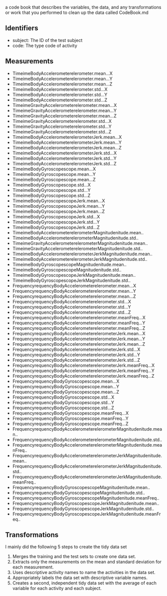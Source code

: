 a code book that describes the variables, the data, and any transformations or work that you performed to clean up the data called CodeBook.md

## Identifiers
- subject: The ID of the test subject
- code: The type code of activity 

## Measurements
- TimeimeBodyAccelerometerelerometer.mean...X 
- TimeimeBodyAccelerometerelerometer.mean...Y 
- TimeimeBodyAccelerometerelerometer.mean...Z 
- TimeimeBodyAccelerometerelerometer.std...X 
- TimeimeBodyAccelerometerelerometer.std...Y 
- TimeimeBodyAccelerometerelerometer.std...Z 
- TimeimeGravityAccelerometerelerometer.mean...X 
- TimeimeGravityAccelerometerelerometer.mean...Y 
- TimeimeGravityAccelerometerelerometer.mean...Z 
- TimeimeGravityAccelerometerelerometer.std...X 
- TimeimeGravityAccelerometerelerometer.std...Y 
- TimeimeGravityAccelerometerelerometer.std...Z 
- TimeimeBodyAccelerometerelerometerJerk.mean...X 
- TimeimeBodyAccelerometerelerometerJerk.mean...Y 
- TimeimeBodyAccelerometerelerometerJerk.mean...Z 
- TimeimeBodyAccelerometerelerometerJerk.std...X 
- TimeimeBodyAccelerometerelerometerJerk.std...Y 
- TimeimeBodyAccelerometerelerometerJerk.std...Z 
- TimeimeBodyGyroscopescope.mean...X 
- TimeimeBodyGyroscopescope.mean...Y 
- TimeimeBodyGyroscopescope.mean...Z 
- TimeimeBodyGyroscopescope.std...X 
- TimeimeBodyGyroscopescope.std...Y 
- TimeimeBodyGyroscopescope.std...Z 
- TimeimeBodyGyroscopescopeJerk.mean...X 
- TimeimeBodyGyroscopescopeJerk.mean...Y 
- TimeimeBodyGyroscopescopeJerk.mean...Z 
- TimeimeBodyGyroscopescopeJerk.std...X 
- TimeimeBodyGyroscopescopeJerk.std...Y 
- TimeimeBodyGyroscopescopeJerk.std...Z 
- TimeimeBodyAccelerometerelerometerMagnitudenitude.mean.. 
- TimeimeBodyAccelerometerelerometerMagnitudenitude.std..
- TimeimeGravityAccelerometerelerometerMagnitudenitude.mean..
- TimeimeGravityAccelerometerelerometerMagnitudenitude.std..
- TimeimeBodyAccelerometerelerometerJerkMagnitudenitude.mean..
- TimeimeBodyAccelerometerelerometerJerkMagnitudenitude.std.. 
- TimeimeBodyGyroscopescopeMagnitudenitude.mean.. 
- TimeimeBodyGyroscopescopeMagnitudenitude.std.. 
- TimeimeBodyGyroscopescopeJerkMagnitudenitude.mean.. 
- TimeimeBodyGyroscopescopeJerkMagnitudenitude.std.. 
- FrequencyrequencyBodyAccelerometerelerometer.mean...X 
- FrequencyrequencyBodyAccelerometerelerometer.mean...Y 
- FrequencyrequencyBodyAccelerometerelerometer.mean...Z 
- FrequencyrequencyBodyAccelerometerelerometer.std...X 
- FrequencyrequencyBodyAccelerometerelerometer.std...Y 
- FrequencyrequencyBodyAccelerometerelerometer.std...Z 
- FrequencyrequencyBodyAccelerometerelerometer.meanFreq...X
- FrequencyrequencyBodyAccelerometerelerometer.meanFreq...Y 
- FrequencyrequencyBodyAccelerometerelerometer.meanFreq...Z 
- FrequencyrequencyBodyAccelerometerelerometerJerk.mean...X 
- FrequencyrequencyBodyAccelerometerelerometerJerk.mean...Y 
- FrequencyrequencyBodyAccelerometerelerometerJerk.mean...Z 
- FrequencyrequencyBodyAccelerometerelerometerJerk.std...X 
- FrequencyrequencyBodyAccelerometerelerometerJerk.std...Y 
- FrequencyrequencyBodyAccelerometerelerometerJerk.std...Z 
- FrequencyrequencyBodyAccelerometerelerometerJerk.meanFreq...X 
- FrequencyrequencyBodyAccelerometerelerometerJerk.meanFreq...Y 
- FrequencyrequencyBodyAccelerometerelerometerJerk.meanFreq...Z 
- FrequencyrequencyBodyGyroscopescope.mean...X 
- FrequencyrequencyBodyGyroscopescope.mean...Y 
- FrequencyrequencyBodyGyroscopescope.mean...Z 
- FrequencyrequencyBodyGyroscopescope.std...X 
- FrequencyrequencyBodyGyroscopescope.std...Y 
- FrequencyrequencyBodyGyroscopescope.std...Z 
- FrequencyrequencyBodyGyroscopescope.meanFreq...X 
- FrequencyrequencyBodyGyroscopescope.meanFreq...Y 
- FrequencyrequencyBodyGyroscopescope.meanFreq...Z 
- FrequencyrequencyBodyAccelerometerelerometerMagnitudenitude.mean.. 
- FrequencyrequencyBodyAccelerometerelerometerMagnitudenitude.std.. 
- FrequencyrequencyBodyAccelerometerelerometerMagnitudenitude.meanFreq.. 
- FrequencyrequencyBodyAccelerometerelerometerJerkMagnitudenitude.mean.. 
- FrequencyrequencyBodyAccelerometerelerometerJerkMagnitudenitude.std.. 
- FrequencyrequencyBodyAccelerometerelerometerJerkMagnitudenitude.meanFreq.. 
- FrequencyrequencyBodyGyroscopescopeMagnitudenitude.mean.. 
- FrequencyrequencyBodyGyroscopescopeMagnitudenitude.std.. 
- FrequencyrequencyBodyGyroscopescopeMagnitudenitude.meanFreq.. 
- FrequencyrequencyBodyGyroscopescopeJerkMagnitudenitude.mean.. 
- FrequencyrequencyBodyGyroscopescopeJerkMagnitudenitude.std..
- FrequencyrequencyBodyGyroscopescopeJerkMagnitudenitude.meanFreq..


## Transformations
I mainly did the following 5 steps to create the tidy data set
1. Merges the training and the test sets to create one data set.
2. Extracts only the measurements on the mean and standard deviation for each measurement.
3. Uses descriptive activity names to name the activities in the data set.
4. Appropriately labels the data set with descriptive variable names.
5. Creates a second, independent tidy data set with the average of each variable for each activity and each subject.
